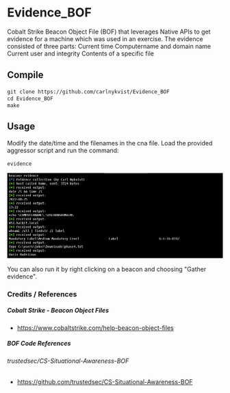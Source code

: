 # Evidence_BOF

Cobalt Strike Beacon Object File (BOF) that leverages Native APIs to get evidence for a machine which was used in an exercise. The evidence consisted of three parts: 
Current time
Computername and domain name
Current user and integrity
Contents of a specific file

## Compile

```
git clone https://github.com/carlnykvist/Evidence_BOF
cd Evidence_BOF
make
```

## Usage

Modify the date/time and the filenames in the cna file. Load the provided aggressor script and run the command:

```
evidence
```

![](/images/runningBof.png)

You can also run it by right clicking on a beacon and choosing "Gather evidence".

### Credits / References
##### Cobalt Strike - Beacon Object Files
+ https://www.cobaltstrike.com/help-beacon-object-files
##### BOF Code References
###### trustedsec/CS-Situational-Awareness-BOF
+ https://github.com/trustedsec/CS-Situational-Awareness-BOF

